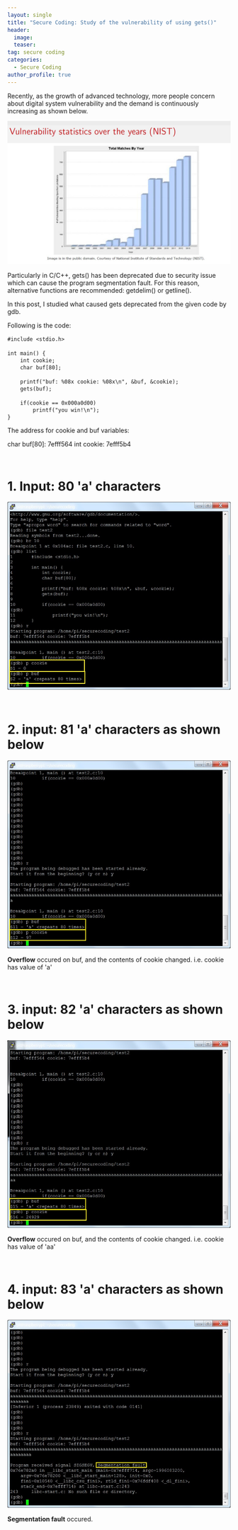 ```yaml
---
layout: single
title: "Secure Coding: Study of the vulnerability of using gets()"
header:
  image: 
  teaser: 
tag: secure coding
categories:
  - Secure Coding
author_profile: true
---
```


Recently, as the growth of advanced technology, more people concern about digital system vulnerability and the demand is continuously increasing as shown below.

![tree](/images/secureCoding/seccode01.jpg)

Particularly in C/C++, gets() has been deprecated due to security issue which can cause the program segmentation fault. For this reason, alternative functions are recommended: getdelim() or getline().


In this post, I studied what caused gets deprecated from the given code by gdb.

Following is the code:

	#include <stdio.h>
	
	int main() {
	    int cookie;
	    char buf[80];
	
	    printf("buf: %08x cookie: %08x\n", &buf, &cookie);
	    gets(buf);
	
	    if(cookie == 0x000a0d00)
	        printf("you win!\n");
	}

The address for cookie and buf variables:

char buf[80]: 7efff564
int  cookie:  7efff5b4

<br>

# 1. Input: 80 'a' characters
![tree](/images/secureCoding/seccode02.jpg)

<br>

# 2. input: 81 'a' characters as shown below
![tree](/images/secureCoding/seccode03.jpg)


<b>Overflow</b> occured on buf, and the contents of cookie changed.
i.e. cookie has value of 'a'

<br>

# 3. input: 82 'a' characters as shown below
![tree](/images/secureCoding/seccode04.jpg)

<b>Overflow</b> occured on buf, and the contents of cookie changed.
i.e. cookie has value of 'aa'

<br>

# 4. input: 83 'a' characters as shown below
![tree](/images/secureCoding/seccode05.jpg)

<b>Segmentation fault</b> occured.